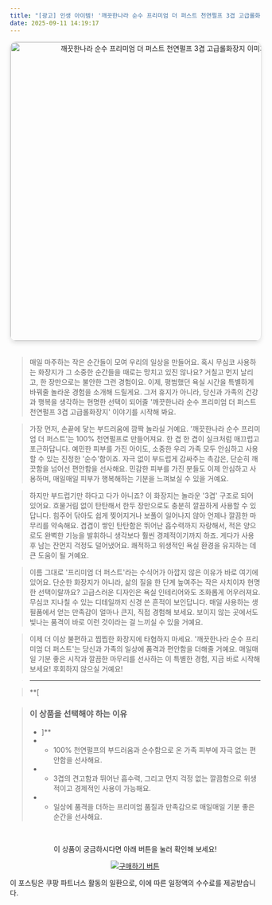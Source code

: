 ```yaml
---
title: "[광고] 인생 아이템! '깨끗한나라 순수 프리미엄 더 퍼스트 천연펄프 3겹 고급롤화장지'을(를) 만나보세요."
date: 2025-09-11 14:19:17
---
```


<div align="center">
    <a href="https://link.coupang.com/re/AFFSDP?lptag=AF8916626&pageKey=8261290138&itemId=23799287068&vendorItemId=3008436205&traceid=V0-153-52a81dcb33d04497&requestid=20250911231817593075473105&token=31850C%7CGM" target="_blank">
        <img src="https://ads-partners.coupang.com/image1/5alXm15ffY78n8X-5SyNDcUWfxkK_kngrx2FELs3JJicCfBQTdLEdCuEFjN8urvrK6hDW2oyaGiJFmxotEVWkRPA0tJq6wMkrt8e6ga9F4PG5oDNwQ6jpa9QvzRmA4tYSyaeGCf3JMZg5t69pH190ejxGYgjo5quw2_YAJb7lm75YpHoBpto0KHSjTcjJcmY_U2B10C3Ba2GzlJsx7f3pse4mfFkqDNf98QBSXo3j-cChkeMVHKDn838Tkjhd6EaKdlDWSOkOVGpzSU1toOz-QhHhw==" alt="깨끗한나라 순수 프리미엄 더 퍼스트 천연펄프 3겹 고급롤화장지 이미지" width="600" style="max-width: 100%; height: auto; border-radius: 12px; border: 1px solid #e0e0e0; box-shadow: 0 4px 8px rgba(0,0,0,0.1);">
    </a>
</div>
<br>

> 매일 마주하는 작은 순간들이 모여 우리의 일상을 만들어요. 혹시 무심코 사용하는 화장지가 그 소중한 순간들을 때로는 망치고 있진 않나요? 거칠고 먼지 날리고, 한 장만으로는 불안한 그런 경험이요. 이제, 평범했던 욕실 시간을 특별하게 바꿔줄 놀라운 경험을 소개해 드릴게요. 그저 휴지가 아니라, 당신과 가족의 건강과 행복을 생각하는 현명한 선택이 되어줄 '깨끗한나라 순수 프리미엄 더 퍼스트 천연펄프 3겹 고급롤화장지' 이야기를 시작해 봐요.

> 가장 먼저, 손끝에 닿는 부드러움에 깜짝 놀라실 거예요. '깨끗한나라 순수 프리미엄 더 퍼스트'는 100% 천연펄프로 만들어져요. 한 겹 한 겹이 실크처럼 매끄럽고 포근하답니다. 예민한 피부를 가진 아이도, 소중한 우리 가족 모두 안심하고 사용할 수 있는 진정한 '순수'함이죠. 자극 없이 부드럽게 감싸주는 촉감은, 단순히 깨끗함을 넘어선 편안함을 선사해요. 민감한 피부를 가진 분들도 이제 안심하고 사용하며, 매일매일 피부가 행복해하는 기분을 느껴보실 수 있을 거예요.

> 하지만 부드럽기만 하다고 다가 아니죠? 이 화장지는 놀라운 '3겹' 구조로 되어 있어요. 흐물거림 없이 탄탄해서 한두 장만으로도 충분히 깔끔하게 사용할 수 있답니다. 힘주어 닦아도 쉽게 찢어지거나 보풀이 일어나지 않아 언제나 깔끔한 마무리를 약속해요. 겹겹이 쌓인 탄탄함은 뛰어난 흡수력까지 자랑해서, 적은 양으로도 완벽한 기능을 발휘하니 생각보다 훨씬 경제적이기까지 하죠. 게다가 사용 후 남는 잔먼지 걱정도 덜어냈어요. 쾌적하고 위생적인 욕실 환경을 유지하는 데 큰 도움이 될 거예요.

> 이름 그대로 '프리미엄 더 퍼스트'라는 수식어가 아깝지 않은 이유가 바로 여기에 있어요. 단순한 화장지가 아니라, 삶의 질을 한 단계 높여주는 작은 사치이자 현명한 선택이랄까요? 고급스러운 디자인은 욕실 인테리어와도 조화롭게 어우러져요. 무심코 지나칠 수 있는 디테일까지 신경 쓴 흔적이 보인답니다. 매일 사용하는 생필품에서 얻는 만족감이 얼마나 큰지, 직접 경험해 보세요. 보이지 않는 곳에서도 빛나는 품격이 바로 이런 것이라는 걸 느끼실 수 있을 거예요.

> 이제 더 이상 불편하고 찝찝한 화장지에 타협하지 마세요. '깨끗한나라 순수 프리미엄 더 퍼스트'는 당신과 가족의 일상에 품격과 편안함을 더해줄 거예요. 매일매일 기분 좋은 시작과 깔끔한 마무리를 선사하는 이 특별한 경험, 지금 바로 시작해 보세요! 후회하지 않으실 거예요!

> ---

> **[


> ### 이 상품을 선택해야 하는 이유
> - ]**
> - *   100% 천연펄프의 부드러움과 순수함으로 온 가족 피부에 자극 없는 편안함을 선사해요.
> - *   3겹의 견고함과 뛰어난 흡수력, 그리고 먼지 걱정 없는 깔끔함으로 위생적이고 경제적인 사용이 가능해요.
> - *   일상에 품격을 더하는 프리미엄 품질과 만족감으로 매일매일 기분 좋은 순간을 선사해요.


<br>

<div align="center">
  <p>이 상품이 궁금하시다면 아래 버튼을 눌러 확인해 보세요!</p>
  <a href="https://link.coupang.com/re/AFFSDP?lptag=AF8916626&pageKey=8261290138&itemId=23799287068&vendorItemId=3008436205&traceid=V0-153-52a81dcb33d04497&requestid=20250911231817593075473105&token=31850C%7CGM" target="_blank">
    <img src="https://img.shields.io/badge/지금 바로 구매하기-FF5722?style=for-the-badge&logo=coupa&logoColor=white" alt="구매하기 버튼">
  </a>
</div>

이 포스팅은 쿠팡 파트너스 활동의 일환으로, 이에 따른 일정액의 수수료를 제공받습니다.

